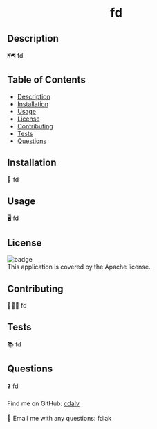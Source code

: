 
  <h1 align='center'>fd</h1>

  ## Description
  🗺️ fd
  
  ## Table of Contents
  - [Description](#description)
  - [Installation](#installation)
  - [Usage](#usage)
  - [License](#license)
  - [Contributing](#contributing)
  - [Tests](#tests)
  - [Questions](#questions)
  
  ## Installation
  💾 fd
  
  ## Usage
  🖥️ fd
  
  ## License
  ![badge](https://img.shields.io/badge/license-Apache-brightgreen)
  <br />
  This application is covered by the Apache license. 
  
  ## Contributing
  🧑‍🤝‍🧑 fd
  
  ## Tests
  📚 fd
  
  ## Questions
  ❓ fd<br />
  <br />
   Find me on GitHub: [cdalv](https://github.com/cdalv)<br />
  <br />
  📯 Email me with any questions: fdlak<br /><br />
      